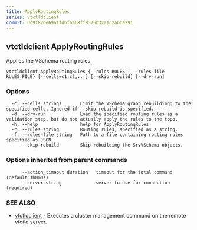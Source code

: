 ```yaml
---
title: ApplyRoutingRules
series: vtctldclient
commit: 6c9f87de69a1fdbf6a68ff8375b32a1c2abba291
---
```

## vtctldclient ApplyRoutingRules

Applies the VSchema routing rules.

```
vtctldclient ApplyRoutingRules {--rules RULES | --rules-file RULES_FILE} [--cells=c1,c2,...] [--skip-rebuild] [--dry-run]
```

### Options

```
  -c, --cells strings       Limit the VSchema graph rebuildingg to the specified cells. Ignored if --skip-rebuild is specified.
  -d, --dry-run             Load the specified routing rules as a validation step, but do not actually apply the rules to the topo.
  -h, --help                help for ApplyRoutingRules
  -r, --rules string        Routing rules, specified as a string.
  -f, --rules-file string   Path to a file containing routing rules specified as JSON.
      --skip-rebuild        Skip rebuilding the SrvVSchema objects.
```

### Options inherited from parent commands

```
      --action_timeout duration   timeout for the total command (default 1h0m0s)
      --server string             server to use for connection (required)
```

### SEE ALSO

* [vtctldclient](../)	 - Executes a cluster management command on the remote vtctld server.

